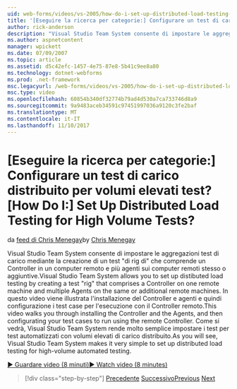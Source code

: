 ```yaml
---
uid: web-forms/videos/vs-2005/how-do-i-set-up-distributed-load-testing-for-high-volume-tests
title: '[Eseguire la ricerca per categorie:] Configurare un test di carico distribuito per volumi elevati test? | Microsoft Docs'
author: rick-anderson
description: "Visual Studio Team System consente di impostare le aggregazioni test di carico mediante la creazione di un test di 'rig' che è costituito da un Controller in un computer remoto e multipl..."
ms.author: aspnetcontent
manager: wpickett
ms.date: 07/09/2007
ms.topic: article
ms.assetid: d5c42efc-1457-4e75-87e8-5b41c9ee8a80
ms.technology: dotnet-webforms
ms.prod: .net-framework
msc.legacyurl: /web-forms/videos/vs-2005/how-do-i-set-up-distributed-load-testing-for-high-volume-tests
msc.type: video
ms.openlocfilehash: 60854b340df32774b79ad4d530a7ca733746d8a9
ms.sourcegitcommit: 9a9483aceb34591c97451997036a9120c3fe2baf
ms.translationtype: MT
ms.contentlocale: it-IT
ms.lasthandoff: 11/10/2017
---
```

<a name="how-do-i-set-up-distributed-load-testing-for-high-volume-tests"></a><span data-ttu-id="16509-104">[Eseguire la ricerca per categorie:] Configurare un test di carico distribuito per volumi elevati test?</span><span class="sxs-lookup"><span data-stu-id="16509-104">[How Do I:] Set Up Distributed Load Testing for High Volume Tests?</span></span>
====================
<span data-ttu-id="16509-105">da [feed di Chris Menegay](https://twitter.com/CMenegay)</span><span class="sxs-lookup"><span data-stu-id="16509-105">by [Chris Menegay](https://twitter.com/CMenegay)</span></span>

<span data-ttu-id="16509-106">Visual Studio Team System consente di impostare le aggregazioni test di carico mediante la creazione di un test "di rig di" che comprende un Controller in un computer remoto e più agenti sui computer remoti stesso o aggiuntive.</span><span class="sxs-lookup"><span data-stu-id="16509-106">Visual Studio Team System allows you to set up distibuted load testing by creating a test "rig" that comprises a Controller on one remote machine and multiple Agents on the same or additional remote machines.</span></span> <span data-ttu-id="16509-107">In questo video viene illustrata l'installazione del Controller e agenti e quindi configurazione i test case per l'esecuzione con il Controller remoto.</span><span class="sxs-lookup"><span data-stu-id="16509-107">This video walks you through installing the Controller and the Agents, and then configurating your test cases to run using the remote Controller.</span></span> <span data-ttu-id="16509-108">Come si vedrà, Visual Studio Team System rende molto semplice impostare i test per test automatizzati con volumi elevati di carico distribuito.</span><span class="sxs-lookup"><span data-stu-id="16509-108">As you will see, Visual Studio Team System makes it very simple to set up distributed load testing for high-volume automated testing.</span></span>

[<span data-ttu-id="16509-109">&#9654; Guardare video (8 minuti)</span><span class="sxs-lookup"><span data-stu-id="16509-109">&#9654; Watch video (8 minutes)</span></span>](https://channel9.msdn.com/Blogs/ASP-NET-Site-Videos/how-do-i-set-up-distributed-load-testing-for-high-volume-tests)

>[!div class="step-by-step"]
<span data-ttu-id="16509-110">[Precedente](how-do-i-tune-web-application-performance-with-profiling.md)
[Successivo](how-do-i-enforce-coding-standards-with-code-analysis.md)</span><span class="sxs-lookup"><span data-stu-id="16509-110">[Previous](how-do-i-tune-web-application-performance-with-profiling.md)
[Next](how-do-i-enforce-coding-standards-with-code-analysis.md)</span></span>

